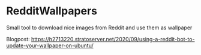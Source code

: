 # RedditWallpapers
Small tool to download nice images from Reddit and use them as wallpaper

Blogpost:
https://h2713220.stratoserver.net/2020/09/using-a-reddit-bot-to-update-your-wallpaper-on-ubuntu/
